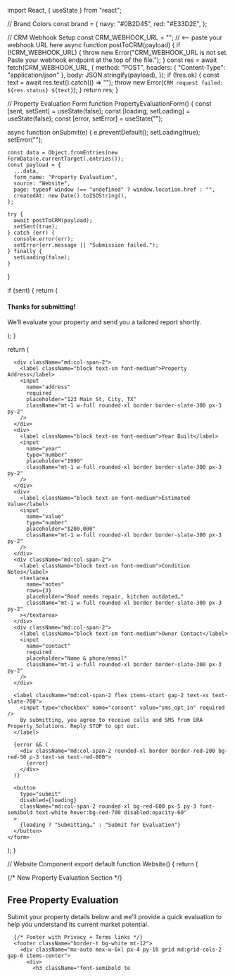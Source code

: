 import React, { useState } from "react";

// Brand Colors
const brand = {
  navy: "#0B2D45",
  red: "#E33D2E",
};

// CRM Webhook Setup
const CRM_WEBHOOK_URL = ""; // <-- paste your webhook URL here
async function postToCRM(payload) {
  if (!CRM_WEBHOOK_URL) {
    throw new Error("CRM_WEBHOOK_URL is not set. Paste your webhook endpoint at the top of the file.");
  }
  const res = await fetch(CRM_WEBHOOK_URL, {
    method: "POST",
    headers: { "Content-Type": "application/json" },
    body: JSON.stringify(payload),
  });
  if (!res.ok) {
    const text = await res.text().catch(() => "");
    throw new Error(`CRM request failed: ${res.status} ${text}`);
  }
  return res;
}

// Property Evaluation Form
function PropertyEvaluationForm() {
  const [sent, setSent] = useState(false);
  const [loading, setLoading] = useState(false);
  const [error, setError] = useState("");

  async function onSubmit(e) {
    e.preventDefault();
    setLoading(true);
    setError("");

    const data = Object.fromEntries(new FormData(e.currentTarget).entries());
    const payload = {
      ...data,
      form_name: "Property Evaluation",
      source: "Website",
      page: typeof window !== "undefined" ? window.location.href : "",
      createdAt: new Date().toISOString(),
    };

    try {
      await postToCRM(payload);
      setSent(true);
    } catch (err) {
      console.error(err);
      setError(err.message || "Submission failed.");
    } finally {
      setLoading(false);
    }
  }

  if (sent) {
    return (
      <div className="rounded-2xl border border-green-200 bg-green-50 p-6">
        <h4 className="text-xl font-semibold text-green-900">Thanks for submitting!</h4>
        <p className="mt-2 text-green-800">
          We’ll evaluate your property and send you a tailored report shortly.
        </p>
      </div>
    );
  }

  return (
    <form onSubmit={onSubmit} className="grid grid-cols-1 md:grid-cols-2 gap-4">
      <input type="hidden" name="form_name" value="Property Evaluation" />
      <input type="hidden" name="source" value="Website" />

      <div className="md:col-span-2">
        <label className="block text-sm font-medium">Property Address</label>
        <input
          name="address"
          required
          placeholder="123 Main St, City, TX"
          className="mt-1 w-full rounded-xl border border-slate-300 px-3 py-2"
        />
      </div>
      <div>
        <label className="block text-sm font-medium">Year Built</label>
        <input
          name="year"
          type="number"
          placeholder="1990"
          className="mt-1 w-full rounded-xl border border-slate-300 px-3 py-2"
        />
      </div>
      <div>
        <label className="block text-sm font-medium">Estimated Value</label>
        <input
          name="value"
          type="number"
          placeholder="$200,000"
          className="mt-1 w-full rounded-xl border border-slate-300 px-3 py-2"
        />
      </div>
      <div className="md:col-span-2">
        <label className="block text-sm font-medium">Condition Notes</label>
        <textarea
          name="notes"
          rows={3}
          placeholder="Roof needs repair, kitchen outdated…"
          className="mt-1 w-full rounded-xl border border-slate-300 px-3 py-2"
        ></textarea>
      </div>
      <div className="md:col-span-2">
        <label className="block text-sm font-medium">Owner Contact</label>
        <input
          name="contact"
          required
          placeholder="Name & phone/email"
          className="mt-1 w-full rounded-xl border border-slate-300 px-3 py-2"
        />
      </div>

      <label className="md:col-span-2 flex items-start gap-2 text-xs text-slate-700">
        <input type="checkbox" name="consent" value="sms_opt_in" required />
        By submitting, you agree to receive calls and SMS from ERA Property Solutions. Reply STOP to opt out.
      </label>

      {error && (
        <div className="md:col-span-2 rounded-xl border border-red-200 bg-red-50 p-3 text-sm text-red-800">
          {error}
        </div>
      )}

      <button
        type="submit"
        disabled={loading}
        className="md:col-span-2 rounded-xl bg-red-600 px-5 py-3 font-semibold text-white hover:bg-red-700 disabled:opacity-60"
      >
        {loading ? "Submitting…" : "Submit for Evaluation"}
      </button>
    </form>
  );
}

// Website Component
export default function Website() {
  return (
    <div className="font-sans text-slate-900 scroll-smooth">
      {/* New Property Evaluation Section */}
      <section id="evaluation" className="py-16 md:py-24 bg-slate-50">
        <div className="mx-auto max-w-6xl px-4">
          <h2 className="text-3xl md:text-4xl font-bold tracking-tight text-slate-900">
            Free Property Evaluation
          </h2>
          <p className="mt-2 text-slate-600 max-w-2xl">
            Submit your property details below and we’ll provide a quick evaluation to help you understand its current market potential.
          </p>
          <div className="mt-8 bg-white p-6 rounded-2xl border border-slate-200 shadow-sm">
            <PropertyEvaluationForm />
          </div>
        </div>
      </section>

      {/* Footer with Privacy + Terms links */}
      <footer className="border-t bg-white mt-12">
        <div className="mx-auto max-w-6xl px-4 py-10 grid md:grid-cols-2 gap-6 items-center">
          <div>
            <h3 className="font-semibold te
